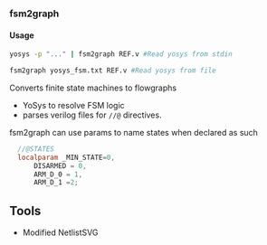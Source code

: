 ### fsm2graph
  #### Usage
  ```sh
  yosys -p "..." | fsm2graph REF.v #Read yosys from stdin
  ```
  ```sh
  fsm2graph yosys_fsm.txt REF.v #Read yosys from file
  ```

  Converts finite state machines to flowgraphs
  - YoSys to resolve FSM logic
  - parses verilog files for `//@` directives.

  fsm2graph can use params to name states when declared as such
  ```verilog
    //@STATES
	localparam _MIN_STATE=0,
		DISARMED = 0,
		ARM_D_0 = 1,
		ARM_D_1 =2;
  ```


## Tools
 - Modified NetlistSVG